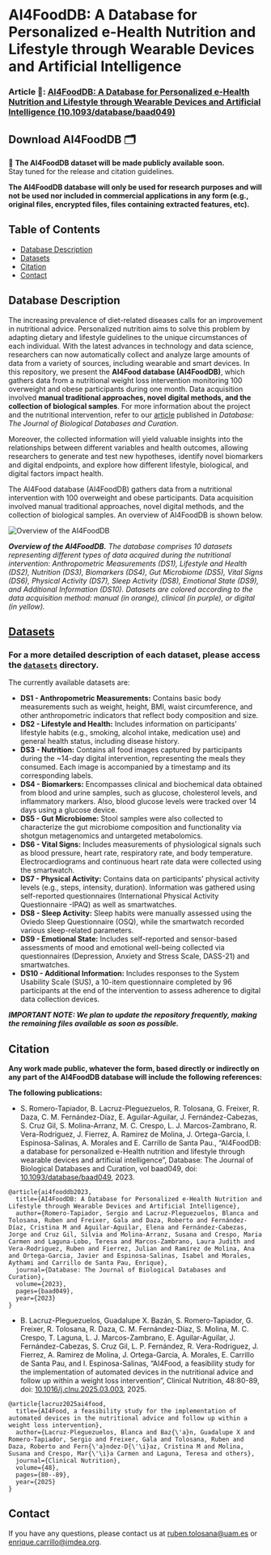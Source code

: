  # AI4FoodDB: A Database for Personalized e-Health Nutrition and Lifestyle through Wearable Devices and Artificial Intelligence 

### Article 📄: [AI4FoodDB: A Database for Personalized e-Health Nutrition and Lifestyle through Wearable Devices and Artificial Intelligence (10.1093/database/baad049)](https://academic.oup.com/database/article/doi/10.1093/database/baad049/7226275)
## Download AI4FoodDB 🗂️

📌 **The AI4FoodDB dataset will be made publicly available soon.**  
Stay tuned for the release and citation guidelines.

**The AI4FoodDB database will only be used for research purposes and will not be used nor included in commercial applications in any form (e.g., original files, encrypted files, files containing extracted features, etc).**

## Table of Contents
* [Database Description](#database-description)
* [Datasets](#datasets)
* [Citation](#citation)
* [Contact](#contact)

## Database Description
The increasing prevalence of diet-related diseases calls for an improvement in nutritional advice. Personalized nutrition aims to solve this problem by adapting dietary and lifestyle guidelines to the unique circumstances of each individual. With the latest advances in technology and data science, researchers can now automatically collect and analyze large amounts of data from a variety of sources, including wearable and smart devices. In this repository, we present the **AI4Food database (AI4FoodDB)**, which gathers data from a nutritional weight loss intervention monitoring 100 overweight and obese participants during one month. Data acquisition involved **manual traditional approaches, novel digital methods, and the collection of biological samples**. For more information about the project and the nutritional intervention, refer to our [article](https://academic.oup.com/database/article/doi/10.1093/database/baad049/7226275) published in *Database: The Journal of Biological Databases and Curation*.

Moreover, the collected information will yield valuable insights into the relationships between different variables and health outcomes, allowing researchers to generate and test new hypotheses, identify novel biomarkers and digital endpoints, and explore how different lifestyle, biological, and digital factors impact health. 

The AI4Food database (AI4FoodDB) gathers data from a nutritional intervention with 100 overweight and obese participants. Data acquisition involved manual traditional approaches, novel digital methods, and the collection of biological samples. An overview of AI4FoodDB is shown below.

![Overview of the AI4FoodDB](https://user-images.githubusercontent.com/129155966/228174005-b2bddfcc-fd07-403b-a83b-8bc304e3b63f.svg)

***Overview of the AI4FoodDB.*** _The database comprises 10 datasets representing different types of data acquired during the nutritional intervention: Anthropometric Measurements (DS1), Lifestyle and Health (DS2), Nutrition (DS3), Biomarkers (DS4), Gut Microbiome (DS5), Vital Signs (DS6), Physical Activity (DS7), Sleep Activity (DS8), Emotional State (DS9), and Additional Information (DS10). Datasets are colored according to the data acquisition method: manual (in orange), clinical (in purple), or digital (in yellow)._

## [Datasets](https://github.com/AI4Food/AI4FoodDB/tree/master/datasets)
### For a more detailed description of each dataset, please access the [`datasets`](https://github.com/AI4Food/AI4FoodDB/tree/master/datasets) directory.
The currently available datasets are:
- **DS1 - Anthropometric Measurements:** Contains basic body measurements such as weight, height, BMI, waist circumference, and other anthropometric indicators that reflect body composition and size.
- **DS2 - Lifestyle and Health:** Includes information on participants' lifestyle habits (e.g., smoking, alcohol intake, medication use) and general health status, including disease history.
- **DS3 - Nutrition:** Contains all food images captured by participants during the ~14-day digital intervention, representing the meals they consumed. Each image is accompanied by a timestamp and its corresponding labels.
- **DS4 - Biomarkers:** Encompasses clinical and biochemical data obtained from blood and urine samples, such as glucose, cholesterol levels, and inflammatory markers. Also, blood glucose levels were tracked over 14 days using a glucose device.
- **DS5 - Gut Microbiome:** Stool samples were also collected to characterize the gut microbiome composition and functionality via shotgun metagenomics and untargeted metabolomics. 
- **DS6 - Vital Signs:** Includes measurements of physiological signals such as blood pressure, heart rate, respiratory rate, and body temperature. Electrocardiograms and continuous heart rate data were collected using the smartwatch.
- **DS7 - Physical Activity:** Contains data on participants' physical activity levels (e.g., steps, intensity, duration). Information was gathered using self-reported questionnaires (International Physical Activity Questionnaire -IPAQ) as well as smartwatches.
- **DS8 - Sleep Activity:** Sleep habits were manually assessed using the Oviedo Sleep Questionnaire (OSQ), while the smartwatch recorded various sleep-related parameters.
- **DS9 - Emotional State:** Includes self-reported and sensor-based assessments of mood and emotional well-being collected via questionnaires (Depression, Anxiety and Stress Scale, DASS-21) and smartwatches.
- **DS10 - Additional Information:** Includes responses to the System Usability Scale (SUS), a 10-item questionnaire completed by 96 participants at the end of the intervention to assess adherence to digital data collection devices.



***IMPORTANT NOTE: We plan to update the repository frequently, making the remaining files available as soon as possible.***

## Citation

**Any work made public, whatever the form, based directly or indirectly on any part of the AI4FoodDB database will include the following references:**

**The following publications:**

- S. Romero-Tapiador, B. Lacruz-Pleguezuelos, R. Tolosana, G. Freixer, R. Daza, C. M. Fernández-Díaz, E. Aguilar-Aguilar, J. Fernández-Cabezas, S. Cruz Gil, S. Molina-Arranz, M. C. Crespo, L. J. Marcos-Zambrano, R. Vera-Rodriguez, J. Fierrez, A. Ramirez de Molina, J. Ortega-Garcia, I. Espinosa-Salinas, A. Morales and E. Carrillo de Santa Pau., “AI4FoodDB: a database for personalized e-Health nutrition and lifestyle through wearable devices and artificial intelligence”, Database: The Journal of Biological Databases and Curation, vol baad049, doi: [10.1093/database/baad049](https://academic.oup.com/database/article/doi/10.1093/database/baad049/7226275), 2023.
 
```
@article{ai4fooddb2023,
  title={AI4FoodDB: A Database for Personalized e-Health Nutrition and Lifestyle through Wearable Devices and Artificial Intelligence},
  author={Romero-Tapiador, Sergio and Lacruz-Pleguezuelos, Blanca and Tolosana, Ruben and Freixer, Gala and Daza, Roberto and Fernández-Díaz, Cristina M and Aguilar-Aguilar, Elena and Fernández-Cabezas, Jorge and Cruz Gil, Silvia and Molina-Arranz, Susana and Crespo, Maria Carmen and Laguna-Lobo, Teresa and Marcos-Zambrano, Laura Judith and Vera-Rodriguez, Ruben and Fierrez, Julian and Ramírez de Molina, Ana and Ortega-Garcia, Javier and Espinosa-Salinas, Isabel and Morales, Aythami and Carrillo de Santa Pau, Enrique},
  journal={Database: The Journal of Biological Databases and Curation},
  volume={2023},
  pages={baad049},
  year={2023}
}
```

   - B. Lacruz-Pleguezuelos, Guadalupe X. Bazán, S. Romero-Tapiador, G. Freixer, R. Tolosana, R. Daza, C. M. Fernández-Díaz, S. Molina, M. C. Crespo, T. Laguna, L. J. Marcos-Zambrano, E. Aguilar-Aguilar, J. Fernández-Cabezas, S. Cruz Gil, L. P. Fernández, R. Vera-Rodriguez, J. Fierrez, A. Ramirez de Molina, J. Ortega-Garcia, A. Morales, E. Carrillo de Santa Pau, and I. Espinosa-Salinas, “AI4Food, a feasibility study for the implementation of automated devices in the nutritional advice and follow up within a weight loss intervention”, Clinical Nutrition, 48:80-89, doi: [10.1016/j.clnu.2025.03.003](https://www.sciencedirect.com/science/article/pii/S0261561425000718), 2025. 

```
@article{lacruz2025ai4food,
  title={AI4Food, a feasibility study for the implementation of automated devices in the nutritional advice and follow up within a weight loss intervention},
  author={Lacruz-Pleguezuelos, Blanca and Baz{\'a}n, Guadalupe X and Romero-Tapiador, Sergio and Freixer, Gala and Tolosana, Ruben and Daza, Roberto and Fern{\'a}ndez-D{\'\i}az, Cristina M and Molina, Susana and Crespo, Mar{\'\i}a Carmen and Laguna, Teresa and others},
  journal={Clinical Nutrition},
  volume={48},
  pages={80--89},
  year={2025}
}
```


## Contact
If you have any questions, please contact us at ruben.tolosana@uam.es or enrique.carrillo@imdea.org.
